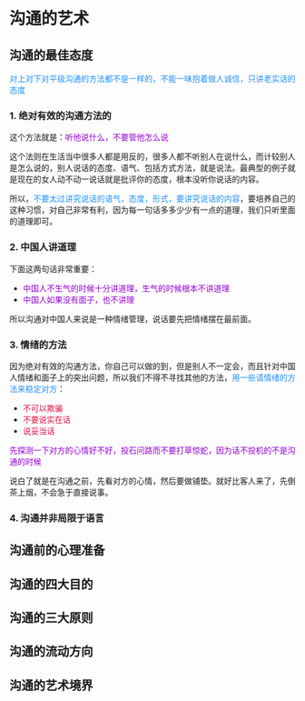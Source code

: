 # 沟通的艺术

## 沟通的最佳态度
<font color=#1E90FF>对上对下对平级沟通的方法都不是一样的，不能一味抱着做人诚信，只讲老实话的态度</font>

### 1. 绝对有效的沟通方法的

这个方法就是：<font color=#9400D3>听他说什么，不要管他怎么说</font>

这个法则在生活当中很多人都是用反的，很多人都不听别人在说什么，而计较别人是怎么说的，别人说话的态度、语气、包括方式方法，就是说法。最典型的例子就是现在的女人动不动一说话就是批评你的态度，根本没听你说话的内容。

所以，<font color=#1E90FF>不要太过讲究说话的语气，态度，形式，要讲究说话的内容</font>，要培养自己的这种习惯，对自己非常有利，因为每一句话多多少少有一点的道理，我们只听里面的道理即可。


### 2. 中国人讲道理
下面这两句话非常重要：

+ <font color=#9400D3>中国人不生气的时候十分讲道理，生气的时候根本不讲道理</font>
+ <font color=#9400D3>中国人如果没有面子，也不讲理</font>

所以沟通对中国人来说是一种情绪管理，说话要先把情绪摆在最前面。

### 3. 情绪的方法
因为绝对有效的沟通方法，你自己可以做的到，但是别人不一定会，而且针对中国人情绪和面子上的突出问题，所以我们不得不寻找其他的方法，<font color=#1E90FF>用一些请情绪的方法来稳定对方</font>：
+ <font color=#DD1144>不可以欺骗</font>
+ <font color=#DD1144>不要说实在话</font>
+ <font color=#DD1144>说妥当话</font>

<font color=#9400D3>先探测一下对方的心情好不好，投石问路而不要打草惊蛇，因为话不投机的不是沟通的时候</font>

说白了就是在沟通之前，先看对方的心情，然后要做铺垫。就好比客人来了，先倒茶上烟，不会急于直接说事。

### 4. 沟通并非局限于语言


## 沟通前的心理准备

## 沟通的四大目的

## 沟通的三大原则

## 沟通的流动方向

## 沟通的艺术境界